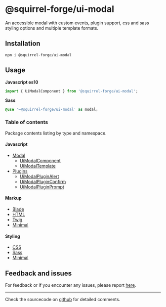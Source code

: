 # @squirrel-forge/ui-modal

An accessible modal with custom events, plugin support, css and sass styling options and multiple template formats.

## Installation

```
npm i @squirrel-forge/ui-modal
```

## Usage

**Javascript es10**
```js
import { UiModalComponent } from '@squirrel-forge/ui-modal';
```

**Sass**
```scss
@use '~@squirrel-forge/ui-modal' as modal;
```

### Table of contents

Package contents listing by type and namespace.

#### Javascript

 - [Modal](docs/Modal.md)
   - [UiModalComponent](docs/Modal.md#uimodalcomponent)
   - [UiModalTemplate](docs/Modal.md#uimodaltemplate)
 - [Plugins](docs/Plugins.md)
   - [UiModalPluginAlert](docs/Plugins.md#uimodalpluginalert)
   - [UiModalPluginConfirm](docs/Plugins.md#uimodalpluginconfirm)
   - [UiModalPluginPrompt](docs/Plugins.md#uimodalpluginprompt)

#### Markup

 - [Blade](docs/Modal.md#blade-template)
 - [HTML](docs/Modal.md#html-static-for-adaption)
 - [Twig](docs/Modal.md#twig-templates)
 - [Minimal](docs/Modal.md#minimal-markup)

#### Styling

 - [CSS](docs/Modal.md#css-styles)
 - [Sass](docs/Modal.md#sass-module)
 - [Minimal](docs/Modal.md#minimal-styling)

## Feedback and issues
For feedback or if you encounter any issues, please report [here](https://github.com/squirrel-forge/ui-modal/issues).

---

Check the sourcecode on [github](https://github.com/squirrel-forge/ui-modal) for detailed comments.
